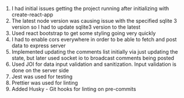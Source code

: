 1. I had initial issues getting the project running after initializing with create-react-app
2. The latest node version was causing issue with the specified sqlite 3 version so I had to update sqlite3 version to the latest
3. Used react bootstrap to get some styling going very quickly
4. I had to enable cors everywhere in order to be able to fetch and post data to express server
5. Implemented updating the comments list initially via just updating the state, but later used socket io to broadcast comments being posted
6. Used JOI for data input validation and sanitization. Input validation is done on the server side
7. Jest was used for testing
8. Prettier was used for linting
9. Added Husky - Git hooks for linting on pre-commits
